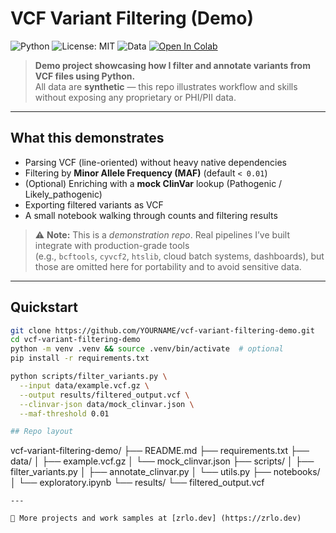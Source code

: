 # VCF Variant Filtering (Demo)

![Python](https://img.shields.io/badge/Python-3.10+-blue.svg)
![License: MIT](https://img.shields.io/badge/License-MIT-green.svg)
![Data](https://img.shields.io/badge/Data-Synthetic%20(No%20PII)-red.svg)
[![Open In Colab](https://colab.research.google.com/assets/colab-badge.svg)](https://colab.research.google.com/github/YOURNAME/vcf-variant-filtering-demo/blob/main/notebooks/exploratory.ipynb)

> **Demo project showcasing how I filter and annotate variants from VCF files using Python.**  
> All data are **synthetic** — this repo illustrates workflow and skills without exposing any proprietary or PHI/PII data.

---

## What this demonstrates
- Parsing VCF (line-oriented) without heavy native dependencies  
- Filtering by **Minor Allele Frequency (MAF)** (default `< 0.01`)  
- (Optional) Enriching with a **mock ClinVar** lookup (Pathogenic / Likely_pathogenic)  
- Exporting filtered variants as VCF  
- A small notebook walking through counts and filtering results  

> ⚠️ **Note:** This is a *demonstration repo*. Real pipelines I’ve built integrate with production-grade tools  
> (e.g., `bcftools`, `cyvcf2`, `htslib`, cloud batch systems, dashboards), but those are omitted here for portability and to avoid sensitive data.

---

## Quickstart

```bash
git clone https://github.com/YOURNAME/vcf-variant-filtering-demo.git
cd vcf-variant-filtering-demo
python -m venv .venv && source .venv/bin/activate  # optional
pip install -r requirements.txt

python scripts/filter_variants.py \
  --input data/example.vcf.gz \
  --output results/filtered_output.vcf \
  --clinvar-json data/mock_clinvar.json \
  --maf-threshold 0.01

## Repo layout
```
vcf-variant-filtering-demo/
├── README.md
├── requirements.txt
├── data/
│   ├── example.vcf.gz
│   └── mock_clinvar.json
├── scripts/
│   ├── filter_variants.py
│   ├── annotate_clinvar.py
│   └── utils.py
├── notebooks/
│   └── exploratory.ipynb
└── results/
    └── filtered_output.vcf
```
---

🔗 More projects and work samples at [zrlo.dev] (https://zrlo.dev)
